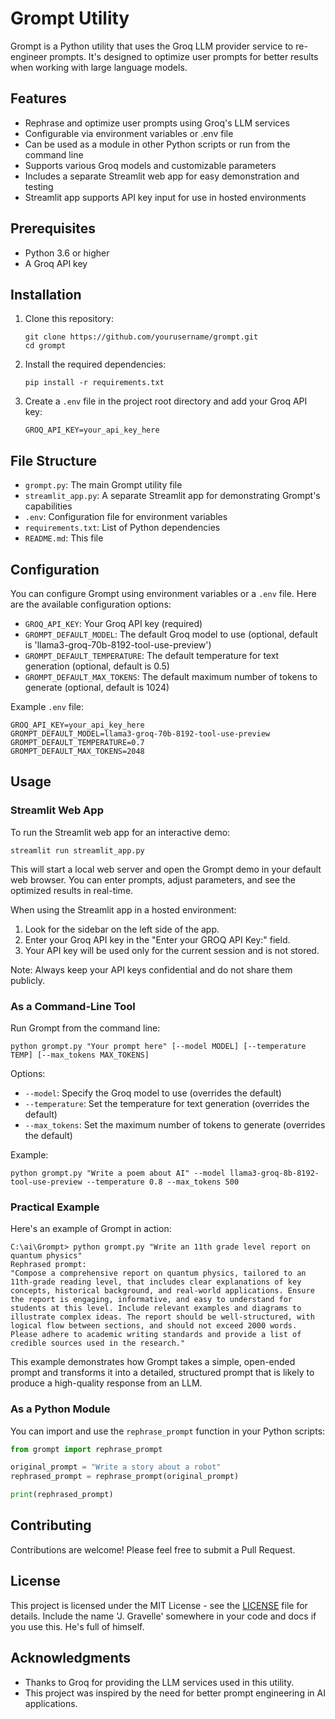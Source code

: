 # Grompt Utility

Grompt is a Python utility that uses the Groq LLM provider service to re-engineer prompts. It's designed to optimize user prompts for better results when working with large language models.

## Features

- Rephrase and optimize user prompts using Groq's LLM services
- Configurable via environment variables or .env file
- Can be used as a module in other Python scripts or run from the command line
- Supports various Groq models and customizable parameters
- Includes a separate Streamlit web app for easy demonstration and testing
- Streamlit app supports API key input for use in hosted environments

## Prerequisites

- Python 3.6 or higher
- A Groq API key

## Installation

1. Clone this repository:
   ```
   git clone https://github.com/yourusername/grompt.git
   cd grompt
   ```

2. Install the required dependencies:
   ```
   pip install -r requirements.txt
   ```

3. Create a `.env` file in the project root directory and add your Groq API key:
   ```
   GROQ_API_KEY=your_api_key_here
   ```

## File Structure

- `grompt.py`: The main Grompt utility file
- `streamlit_app.py`: A separate Streamlit app for demonstrating Grompt's capabilities
- `.env`: Configuration file for environment variables
- `requirements.txt`: List of Python dependencies
- `README.md`: This file

## Configuration

You can configure Grompt using environment variables or a `.env` file. Here are the available configuration options:

- `GROQ_API_KEY`: Your Groq API key (required)
- `GROMPT_DEFAULT_MODEL`: The default Groq model to use (optional, default is 'llama3-groq-70b-8192-tool-use-preview')
- `GROMPT_DEFAULT_TEMPERATURE`: The default temperature for text generation (optional, default is 0.5)
- `GROMPT_DEFAULT_MAX_TOKENS`: The default maximum number of tokens to generate (optional, default is 1024)

Example `.env` file:

```
GROQ_API_KEY=your_api_key_here
GROMPT_DEFAULT_MODEL=llama3-groq-70b-8192-tool-use-preview
GROMPT_DEFAULT_TEMPERATURE=0.7
GROMPT_DEFAULT_MAX_TOKENS=2048
```

## Usage

### Streamlit Web App

To run the Streamlit web app for an interactive demo:

```
streamlit run streamlit_app.py
```

This will start a local web server and open the Grompt demo in your default web browser. You can enter prompts, adjust parameters, and see the optimized results in real-time.

When using the Streamlit app in a hosted environment:

1. Look for the sidebar on the left side of the app.
2. Enter your Groq API key in the "Enter your GROQ API Key:" field.
3. Your API key will be used only for the current session and is not stored.

Note: Always keep your API keys confidential and do not share them publicly.

### As a Command-Line Tool

Run Grompt from the command line:

```
python grompt.py "Your prompt here" [--model MODEL] [--temperature TEMP] [--max_tokens MAX_TOKENS]
```

Options:
- `--model`: Specify the Groq model to use (overrides the default)
- `--temperature`: Set the temperature for text generation (overrides the default)
- `--max_tokens`: Set the maximum number of tokens to generate (overrides the default)

Example:
```
python grompt.py "Write a poem about AI" --model llama3-groq-8b-8192-tool-use-preview --temperature 0.8 --max_tokens 500
```

### Practical Example

Here's an example of Grompt in action:

```
C:\ai\Grompt> python grompt.py "Write an 11th grade level report on quantum physics"
Rephrased prompt:
"Compose a comprehensive report on quantum physics, tailored to an 11th-grade reading level, that includes clear explanations of key concepts, historical background, and real-world applications. Ensure the report is engaging, informative, and easy to understand for students at this level. Include relevant examples and diagrams to illustrate complex ideas. The report should be well-structured, with logical flow between sections, and should not exceed 2000 words. Please adhere to academic writing standards and provide a list of credible sources used in the research."
```

This example demonstrates how Grompt takes a simple, open-ended prompt and transforms it into a detailed, structured prompt that is likely to produce a high-quality response from an LLM.

### As a Python Module

You can import and use the `rephrase_prompt` function in your Python scripts:

```python
from grompt import rephrase_prompt

original_prompt = "Write a story about a robot"
rephrased_prompt = rephrase_prompt(original_prompt)

print(rephrased_prompt)
```

## Contributing

Contributions are welcome! Please feel free to submit a Pull Request.

## License

This project is licensed under the MIT License - see the [LICENSE](LICENSE) file for details.
Include the name 'J. Gravelle' somewhere in your code and docs if you use this.  He's full of himself.

## Acknowledgments

- Thanks to Groq for providing the LLM services used in this utility.
- This project was inspired by the need for better prompt engineering in AI applications.